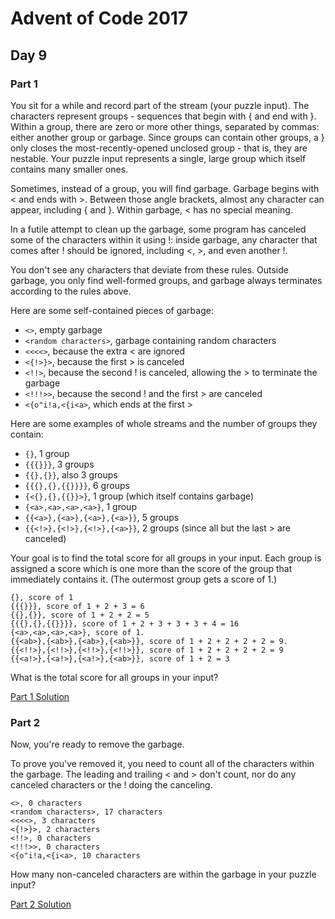 # Advent of Code 2017
## Day 9

### Part 1
You sit for a while and record part of the stream (your puzzle input). The characters represent groups - sequences that begin with { and end with }. Within a group, there are zero or more other things, separated by commas: either another group or garbage. Since groups can contain other groups, a } only closes the most-recently-opened unclosed group - that is, they are nestable. Your puzzle input represents a single, large group which itself contains many smaller ones.

Sometimes, instead of a group, you will find garbage. Garbage begins with < and ends with >. Between those angle brackets, almost any character can appear, including { and }. Within garbage, < has no special meaning.

In a futile attempt to clean up the garbage, some program has canceled some of the characters within it using !: inside garbage, any character that comes after ! should be ignored, including <, >, and even another !.

You don't see any characters that deviate from these rules. Outside garbage, you only find well-formed groups, and garbage always terminates according to the rules above.

Here are some self-contained pieces of garbage:
* `<>`, empty garbage
* `<random characters>`, garbage containing random characters
* `<<<<>`, because the extra < are ignored
* `<{!>}>`, because the first > is canceled
* `<!!>`, because the second ! is canceled, allowing the > to terminate the garbage
* `<!!!>>`, because the second ! and the first > are canceled
* `<{o"i!a,<{i<a>`, which ends at the first >

Here are some examples of whole streams and the number of groups they contain:
* `{}`, 1 group
* `{{{}}}`, 3 groups
* `{{},{}}`, also 3 groups
* `{{{},{},{{}}}}`, 6 groups
* `{<{},{},{{}}>}`, 1 group (which itself contains garbage)
* `{<a>,<a>,<a>,<a>}`, 1 group
* `{{<a>},{<a>},{<a>},{<a>}}`, 5 groups
* `{{<!>},{<!>},{<!>},{<a>}}`, 2 groups (since all but the last > are canceled)

Your goal is to find the total score for all groups in your input. Each group is assigned a score which is one more than the score of the group that immediately contains it. (The outermost group gets a score of 1.)

```
{}, score of 1
{{{}}}, score of 1 + 2 + 3 = 6
{{},{}}, score of 1 + 2 + 2 = 5
{{{},{},{{}}}}, score of 1 + 2 + 3 + 3 + 3 + 4 = 16
{<a>,<a>,<a>,<a>}, score of 1.
{{<ab>},{<ab>},{<ab>},{<ab>}}, score of 1 + 2 + 2 + 2 + 2 = 9.
{{<!!>},{<!!>},{<!!>},{<!!>}}, score of 1 + 2 + 2 + 2 + 2 = 9
{{<a!>},{<a!>},{<a!>},{<ab>}}, score of 1 + 2 = 3
```

What is the total score for all groups in your input?

[Part 1 Solution](part1.rb)

### Part 2
Now, you're ready to remove the garbage.

To prove you've removed it, you need to count all of the characters within the garbage. The leading and trailing < and > don't count, nor do any canceled characters or the ! doing the canceling.

```
<>, 0 characters
<random characters>, 17 characters
<<<<>, 3 characters
<{!>}>, 2 characters
<!!>, 0 characters
<!!!>>, 0 characters
<{o"i!a,<{i<a>, 10 characters
```

How many non-canceled characters are within the garbage in your puzzle input?

[Part 2 Solution](part2.rb)
